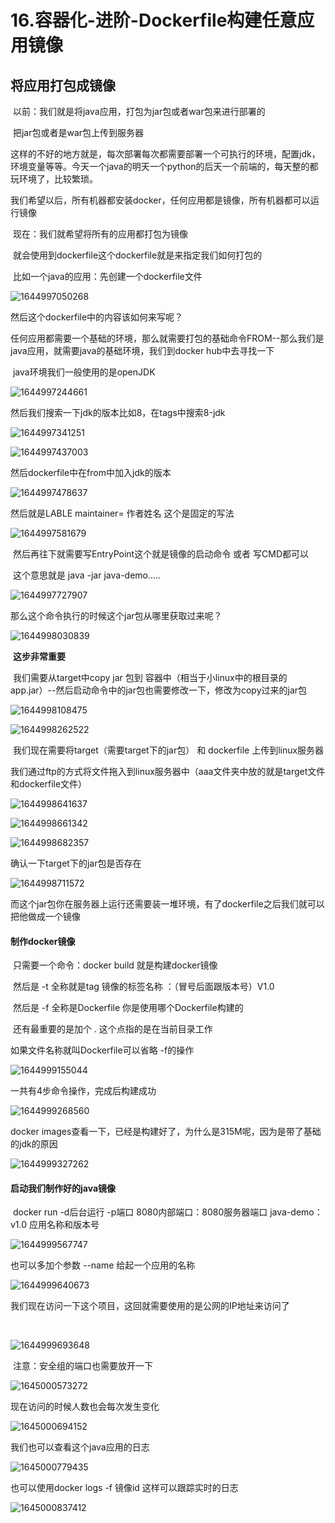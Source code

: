 # 16.容器化-进阶-Dockerfile构建任意应用镜像



## 将应用打包成镜像

​	以前：我们就是将java应用，打包为jar包或者war包来进行部署的

​				把jar包或者是war包上传到服务器

​	这样的不好的地方就是，每次部署每次都需要部署一个可执行的环境，配置jdk，环境变量等等。今天一个java的明天一个python的后天一个前端的，每天整的都玩环境了，比较繁琐。



​	我们希望以后，所有机器都安装docker，任何应用都是镜像，所有机器都可以运行镜像



​	现在：我们就希望将所有的应用都打包为镜像

​			就会使用到dockerfile这个dockerfile就是来指定我们如何打包的

​			比如一个java的应用：先创建一个dockerfile文件

![1644997050268](../../.vuepress/public/images/1644997050268.png)





然后这个dockerfile中的内容该如何来写呢？

​	任何应用都需要一个基础的环境，那么就需要打包的基础命令FROM--那么我们是java应用，就需要java的基础环境，我们到docker hub中去寻找一下

​	java环境我们一般使用的是openJDK

![1644997244661](../../.vuepress/public/images/1644997244661.png)





然后我们搜索一下jdk的版本比如8，在tags中搜索8-jdk

![1644997341251](../../.vuepress/public/images/1644997341251.png)



![1644997437003](../../.vuepress/public/images/1644997437003.png)





然后dockerfile中在from中加入jdk的版本

![1644997478637](../../.vuepress/public/images/1644997478637.png)





然后就是LABLE maintainer= 作者姓名  这个是固定的写法

![1644997581679](../../.vuepress/public/images/1644997581679.png)





​	然后再往下就需要写EntryPoint这个就是镜像的启动命令 或者 写CMD都可以

​	这个意思就是 java -jar java-demo.....

![1644997727907](../../.vuepress/public/images/1644997727907.png)



那么这个命令执行的时候这个jar包从哪里获取过来呢？

![1644998030839](../../.vuepress/public/images/1644998030839.png)



​	**这步非常重要**

​	我们需要从target中copy  jar 包到 容器中（相当于小linux中的根目录的app.jar）--然后启动命令中的jar包也需要修改一下，修改为copy过来的jar包

![1644998108475](../../.vuepress/public/images/1644998108475.png)



![1644998262522](../../.vuepress/public/images/1644998262522.png)





​	我们现在需要将target（需要target下的jar包） 和 dockerfile 上传到linux服务器

我们通过ftp的方式将文件拖入到linux服务器中（aaa文件夹中放的就是target文件和dockerfile文件）

![1644998641637](../../.vuepress/public/images/1644998641637.png)



![1644998661342](../../.vuepress/public/images/1644998661342.png)



![1644998682357](../../.vuepress/public/images/1644998682357.png)

确认一下target下的jar包是否存在

![1644998711572](../../.vuepress/public/images/1644998711572.png)



而这个jar包你在服务器上运行还需要装一堆环境，有了dockerfile之后我们就可以把他做成一个镜像



#### 制作docker镜像

​		只需要一个命令：docker build 就是构建docker镜像

​		然后是 -t 全称就是tag 镜像的标签名称 ：（冒号后面跟版本号）V1.0

​		然后是 -f 全称是Dockerfile 你是使用哪个Dockerfile构建的

​		还有最重要的是加个 . 这个点指的是在当前目录工作

如果文件名称就叫Dockerfile可以省略 -f的操作

![1644999155044](../../.vuepress/public/images/1644999155044.png)



一共有4步命令操作，完成后构建成功

![1644999268560](../../.vuepress/public/images/1644999268560.png)



docker images查看一下，已经是构建好了，为什么是315M呢，因为是带了基础的jdk的原因

![1644999327262](../../.vuepress/public/images/1644999327262.png)







#### 启动我们制作好的java镜像

​	docker run -d后台运行 -p端口 8080内部端口：8080服务器端口 java-demo：v1.0 应用名称和版本号

![1644999567747](../../.vuepress/public/images/1644999567747.png)



也可以多加个参数 --name 给起一个应用的名称

![1644999640673](../../.vuepress/public/images/1644999640673.png)





我们现在访问一下这个项目，这回就需要使用的是公网的IP地址来访问了

​	

![1644999693648](../../.vuepress/public/images/1644999693648.png)



​	注意：安全组的端口也需要放开一下

![1645000573272](../../.vuepress/public/images/1645000573272.png)



现在访问的时候人数也会每次发生变化

![1645000694152](../../.vuepress/public/images/1645000694152.png)



我们也可以查看这个java应用的日志

![1645000779435](../../.vuepress/public/images/1645000779435.png)



也可以使用docker logs -f 镜像id   这样可以跟踪实时的日志

![1645000837412](../../.vuepress/public/images/1645000837412.png)













